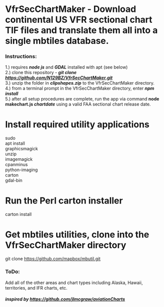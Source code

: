 # VfrSecChartMaker - Download continental US VFR sectional chart TIF files and translate them all into a single mbtiles database.  

### Instructions:   
1.) requires ***node js*** and ***GDAL*** installed with apt (see below)  
2.) clone this repository - ***git clone https://github.com/N129BZ/VfrSecChartMaker.git***         
3.) unzip the folder in ***clipshapes.zip*** to the VfrSecChartMaker directory.   
4.) from a terminal prompt in the VfrSecChartMaker directory, enter ***npm install***     
5.) after all setup procedures are complete, run the app via command **node makechart.js *chartdate*** using a valid FAA sectional chart release date.     
    
# Install required utility applications
sudo \
    apt install         \
        graphicsmagick  \
        unzip           \
        imagemagick     \
        cpanminus       \
        python-imaging  \
        carton          \
        gdal-bin

# Run the Perl carton installer
carton install

# Get mbtiles utilities, clone into the VfrSecChartMaker directory
git clone https://github.com/mapbox/mbutil.git

### ToDo:    
Add all of the other areas and chart types including Alaska, Hawaii, territories, and IFR charts, etc.    
     
      
#### ***inspired by https://github.com/jlmcgraw/aviationCharts*** 


